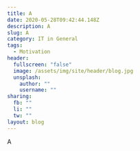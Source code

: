 ```yaml
---
title: A
date: 2020-05-28T09:42:44.148Z
description: A
slug: A
category: IT in General
tags:
  - Motivation
header:
  fullscreen: "false"
  image: /assets/img/site/header/blog.jpg
  unsplash:
    author: ""
    username: ""
sharing:
  fb: ""
  li: ""
  tw: ""
layout: blog
---
```

A
